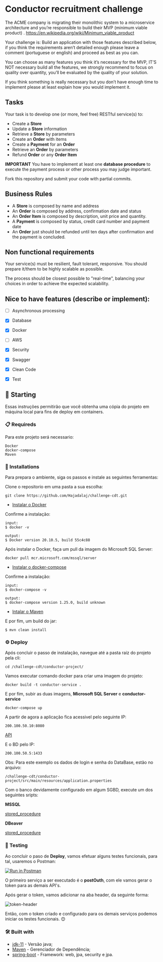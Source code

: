 # Conductor recruitment challenge

The ACME company is migrating their monolithic system to a microservice architecture and you’re responsible to build their MVP (minimum viable product)  .
https://en.wikipedia.org/wiki/Minimum_viable_product

Your challenge is:
Build an application with those features described below, if you think the requirements aren’t detailed enough please leave a comment (portuguese or english) and proceed as best as you can.

You can choose as many features you think it’s necessary for the MVP,  IT’S NOT necessary build all the features, we strongly recommend to focus on quality over quantity, you’ll be evaluated by the quality of your solution.

If you think something is really necessary but you don’t have enough time to implement please at least explain how you would implement it.

## Tasks

Your task is to develop one (or more, feel free) RESTful service(s) to:
* Create a **Store**
* Update a **Store** information
* Retrieve a **Store** by parameters
* Create an **Order** with items
* Create a **Payment** for an **Order**
* Retrieve an **Order** by parameters
* Refund **Order** or any **Order Item**

**IMPORTANT** You have to implement at least one **database procedure** to execute the payment process or other process you may judge important.

Fork this repository and submit your code with partial commits.

## Business Rules

* A **Store** is composed by name and address
* An **Order** is composed by address, confirmation date and status
* An **Order Item** is composed by description, unit price and quantity.
* A **Payment** is composed by status, credit card number and payment date
* An **Order** just should be refunded until ten days after confirmation and the payment is concluded.

## Non functional requirements

Your service(s) must be resilient, fault tolerant, responsive. You should prepare it/them to be highly scalable as possible.

The process should be closest possible to "real-time", balancing your choices in order to achieve the expected
scalability.

## Nice to have features (describe or implement):
- [ ] Asynchronous processing 
- [x] Database      
- [x] Docker        
- [ ] AWS
- [x] Security
- [x] Swagger       
- [x] Clean Code    
- [x] Test          


## 🚀 Starting

Essas instruções permitirão que você obtenha uma cópia do projeto em máquina local para fins de deploy em containers.

### 📋 Requireds

Para este projeto será necessario:

```
Docker
docker-compose
Maven
```

### 🔧 Installations

Para prepara o ambiente, siga os passos e instale as seguintes ferramentas:

Clone o repositorio em uma pasta a sua escolha:

```
git clone https://github.com/Hajadalaj/challenge-cdt.git
```

* [Instalar o Docker](https://docs.docker.com/engine/install/)

Confirme a instalação:

```
input:
$ docker -v
```

```
output:
$ Docker version 20.10.5, build 55c4c88
```

Após instalar o Docker, faça um pull da imagem do Microsoft SQL Server:

```
docker pull mcr.microsoft.com/mssql/server
```
* [Instalar o docker-compose](https://docs.docker.com/compose/install/)

Confirme a instalação:

```
input:
$ docker-compose -v
```

```
output:
$ docker-compose version 1.25.0, build unknown
```

* [Intalar o Maven](https://maven.apache.org/download.cgi)

E por fim, um build do jar:

```
$ mvn clean install
```

### ⚙️ Deploy

Após concluir o passo de instalação, navegue até a pasta raiz do projeto pela cli:

```
cd /challenge-cdt/conductor-project/
```

Vamos executar comando docker para criar uma imagem do projeto:

```
docker build -t conductor-service .
```

E por fim, subir as duas imagens, **Microsoft SQL Server** e **conductor-service** 

```
docker-compose up
```

A partir de agora a aplicação fica acessivel pelo seguinte IP:

```
200.100.50.10:8080
```

[API](http://200.100.50.10:8080/swagger-ui.html#)

E o BD pelo IP:

```
200.100.50.5:1433
```
Obs: Para este exemplo os dados de login e senha do DataBase, estão no arquivo:

```
/challenge-cdt/conductor-project/src/main/resources/application.properties
```

Com o banco devidamente configurado em algum SGBD, execute um dos seguintes sripts:

**MSSQL**

[stored_procedure](https://github.com/Hajadalaj/challenge-cdt/blob/feture/conductor/api/conductor-project/src/main/resources/sp_payment.sql)

**DBeaver**

[stored_procedure](https://github.com/Hajadalaj/challenge-cdt/blob/feture/conductor/api/conductor-project/src/main/resources/sp_payment_dbeaver.sql)


### 🔩 Testing

Ao concluir o paso de **Deploy**, vamos efetuar alguns testes funcionais, para tal, usaremos o Postman:

[![Run in Postman](https://run.pstmn.io/button.svg)](https://app.getpostman.com/run-collection/25b1e4fbe2128d3b120b)

O primeiro serviço a ser executado é o **postOuth**, com ele vamos gerar o token para as demais API's.

Após gerar o token, vamos adicionar na aba header, da seguinte forma:

![token-header](https://github.com/Hajadalaj/challenge-cdt/blob/feture/conductor/api/img/image.png)

Então, com o token criado e configurado para os demais serviços podemos iniciar os testes funcionais. 😊

### 🛠️ Built with

* [jdk-11](https://www.oracle.com/br/java/technologies/javase-jdk11-downloads.html) - Versão java;
* [Maven](https://maven.apache.org/) - Gerenciador de Dependência;
* [spring-boot](https://spring.io/projects/spring-boot) - Framework: web, jpa, security e jpa.

